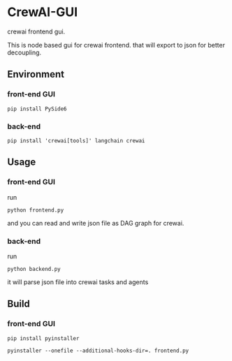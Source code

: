 # CrewAI-GUI
crewai frontend gui.

This is node based gui for crewai frontend. that will export to json for better decoupling.

## Environment

### front-end GUI
```
pip install PySide6
```

### back-end
```
pip install 'crewai[tools]' langchain crewai

```

## Usage

### front-end GUI

run

```
python frontend.py
```
and you can read and write json file as DAG graph for crewai.

### back-end

run

```
python backend.py 
```
it will parse json file into crewai tasks and agents


## Build

### front-end GUI

```
pip install pyinstaller

pyinstaller --onefile --additional-hooks-dir=. frontend.py
```